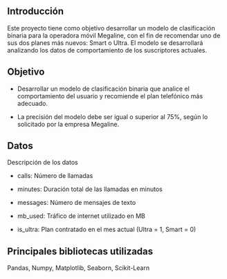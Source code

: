 ## Introducción

Este proyecto tiene como objetivo desarrollar un modelo de clasificación binaria para la operadora móvil Megaline, con el fin de recomendar uno de sus dos planes más nuevos: Smart o Ultra. El modelo se desarrollará analizando los datos de comportamiento de los suscriptores actuales.

## Objetivo

- Desarrollar un modelo de clasificación binaria que analice el comportamiento del usuario y recomiende el plan telefónico más adecuado.

- La precisión del modelo debe ser igual o superior al 75%, según lo solicitado por la empresa Megaline.

## Datos

Descripción de los datos

- calls: Número de llamadas

- minutes: Duración total de las llamadas en minutos

- messages: Número de mensajes de texto

- mb_used: Tráfico de internet utilizado en MB

- is_ultra: Plan contratado en el mes actual (Ultra = 1, Smart = 0)

## Principales bibliotecas utilizadas

Pandas, Numpy, Matplotlib, Seaborn, Scikit-Learn